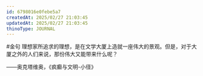 ```yaml
---
id: 6798016e0febe5a7
createdAt: 2025/02/27 21:03:45
updatedAt: 2025/02/27 21:03:45
thinoType: JOURNAL
---
```

#金句 理想家所追求的理想，是在文学大厦上造就一座伟大的景观。但是，对于大厦之外的人们来说，那份伟大又能带来什么呢？

——奥克塔维奥，《疯癫与文明-小径》